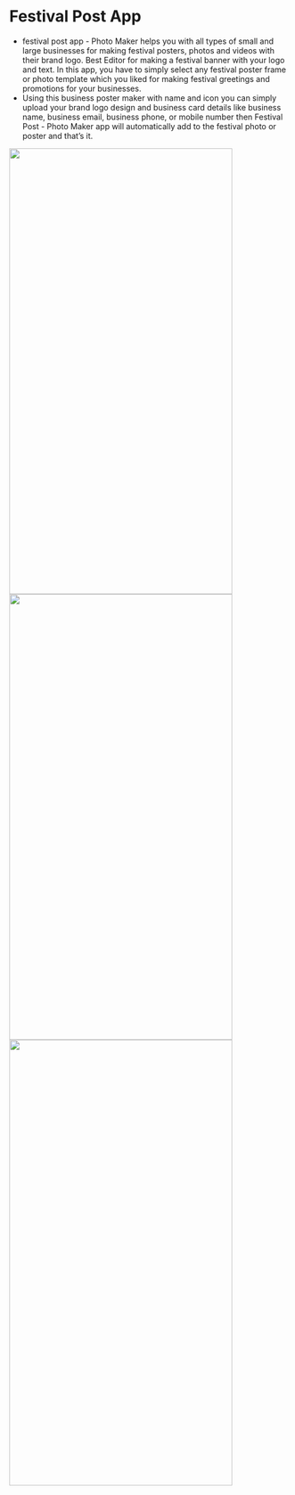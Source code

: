 # Festival Post App
- festival post app - Photo Maker helps you with all types of small and large businesses for making festival posters, photos and videos with their brand logo. Best Editor for making a festival banner with your logo and text. In this app, you have to simply select any festival poster frame or photo template which you liked for making festival greetings and promotions for your businesses.
- Using this business poster maker with name and icon you can simply upload your brand logo design and business card details like business name, business email, business phone, or mobile number then Festival Post - Photo Maker app will automatically add to the festival photo or poster and that’s it.
<p>
  <img src = "https://github.com/Hitesh910/festival_post_app/assets/154861495/d921e110-f80d-4bb9-b80d-69e80f882766"height="800"width="400"/>
  <img src = "https://github.com/Hitesh910/festival_post_app/assets/154861495/8b149fd1-e616-4977-85f9-d3500936df52"height="800"width="400"/>
  <img src = "https://github.com/Hitesh910/festival_post_app/assets/154861495/582bf346-4840-461d-800e-3adfb3e4d89e"height="800"width="400"/>
</p>
  
